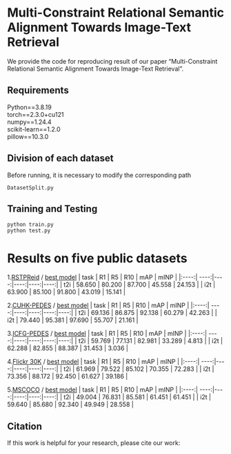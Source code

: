 # Multi-Constraint Relational Semantic Alignment Towards Image-Text Retrieval
We provide the code for reproducing result of our paper “Multi-Constraint Relational Semantic Alignment Towards Image-Text Retrieval”.


## Requirements
Python==3.8.19    
torch==2.3.0+cu121    
numpy==1.24.4    
scikit-learn==1.2.0    
pillow==10.3.0    
 
## Division of each dataset
Before running, it is necessary to modify the corresponding path
```
DatasetSplit.py
```

## Training and Testing
```
python train.py
python test.py
```

# Results on five public datasets
1.[RSTPReid](https://github.com/NjtechCVLab/RSTPReid-Dataset) /
[best model](https://pan.baidu.com/s/1i1kj6CaDaA-UMeg2WHFLhA?pwd=1234 )
| task |   R1   |   R5   |  R10   |  mAP   |  mINP  |
|:----:| ----:|----:|----:|----:|----:|
| t2i  | 58.650 | 80.200 | 87.700 | 45.558 | 24.153 |
| i2t  | 63.900 | 85.100 | 91.800 | 43.019 | 15.141 |

2.[CUHK-PEDES](https://github.com/ShuangLI59/Person-Search-with-Natural-Language-Description) /
[best model](https://pan.baidu.com/s/1vVYIGgIaMvtrZTCR2Grolg?pwd=1234 )
| task |   R1   |   R5   |  R10   |  mAP   |  mINP  |
|:----:| ----:|----:|----:|----:|----:|
| t2i  | 69.136 | 86.875 | 92.138 | 60.279 | 42.263 |
| i2t  | 79.440 | 95.381 | 97.690 | 55.707 | 21.161 | 

3.[ICFG-PEDES](https://github.com/zifyloo/SSAN) /
[best model](https://pan.baidu.com/s/1WgmcoeT1IKh7NtmbsQGuFA?pwd=1234 )
| task |   R1   |   R5   |  R10   |  mAP   |  mINP  |
|:----:| ----:|----:|----:|----:|----:|
| t2i  | 59.769 | 77.131 | 82.981 | 33.289 | 4.813 |
| i2t  | 62.288 | 82.855 | 88.387 | 31.453 | 3.036 |

4.[Flickr 30K](https://ieeexplore.ieee.org/document/7298932/?arnumber=7298932) /
[best model](https://pan.baidu.com/s/1gqI3ILimj8FFTrVESKPLVw?pwd=1234 )
| task |   R1   |   R5   |  R10   |  mAP   |  mINP  |
|:----:| ----:|----:|----:|----:|----:|
| t2i  | 61.969 | 79.522 | 85.102 | 70.355 | 72.283 |
| i2t  | 73.356 | 88.172 | 92.450 | 61.627 | 39.186 | 

5.[MSCOCO](http://link.springer.com/10.1007/978-3-319-10602-1_48) /
[best model](https://pan.baidu.com/s/1uxTHlVl-Ham2iOboCU9JPg?pwd=1234 )
| task |   R1   |   R5   |  R10   |  mAP   |  mINP  |
|:----:| ----:|----:|----:|----:|----:|
| t2i  | 49.004 | 76.831 | 85.581 | 61.451 | 61.451 |
| i2t  | 59.640 | 85.680 | 92.340 | 49.949 | 28.558 | 

## Citation
If this work is helpful for your research, please cite our work:
```

```
